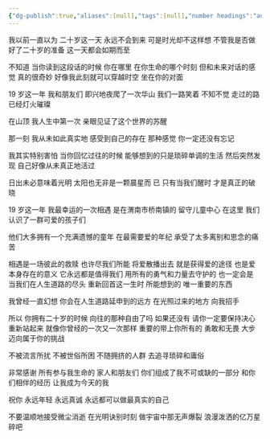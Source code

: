 ```yaml
---
{"dg-publish":true,"aliases":[null],"tags":[null],"number headings":"auto, first-level 1, max 6, A.1.","Created-Date":"2023-12-30 21:27:56","Modified-Date":"2024-04-18 11:52:37","permalink":"/000_Personnal/001_Messages/20231230 “我二十岁生日那天，写给你的信。”/","dgPassFrontmatter":true}
---
```




我以前一直以为
二十岁这一天
永远不会到来
可是时光却不这样想
不管我是否做好了二十岁的准备
这一天都会如期而至

不知道
当你读到这段话的时候
你在哪里
在你生命的哪个时刻
但和未来对话的感觉
真的很奇妙
好像我此刻就可以穿越时空
坐在你的对面

19 岁这一年
我和朋友们
即兴地夜爬了一次华山
我们一路笑着
不知不觉
走过的路已经灯火璀璨

在山顶
我人生中第一次
亲眼见证了这个世界的苏醒

那一刻
我从未如此真实地
感受到自己的存在
那种感觉
你一定还没有忘记

我其实特别害怕
当你回忆过往的时候
能够想到的只是琐碎单调的生活
然后突然发现
自己好像从未真正地活过

日出未必意味着光明
太阳也无非是一颗晨星而 已
只有当我们醒时
才是真正的破晓
 
19 岁这一年
我最幸运的一次相遇
是在渭南市桥南镇的
留守儿童中心
在这里
我们认识了一群可爱的孩子们

他们大多拥有一个充满遗憾的童年
在最需要爱的年纪
承受了太多离别和思念的痛苦

相遇是一场彼此的救赎
也许尽我们所能
将爱散播出去
就是获得爱的途径
也是爱本身存在的意义
它永远都是值得我们
用所有的勇气和力量去守护的 
也一定会是
当我们在人生道路的尽头
重新回首这一生时
所能想到的 
唯一重要的东西

我曾经一直幻想
你会在人生道路延申到的远方
在光照过来的地方
向我招手

所以
你拥有二十岁的时候
向往的那种自由了吗
如果还没有
请你一定要保持决心
重新站起来
就像你曾经的一次又一次那样
重要的带上你所有的
勇敢和无畏
大步迈向属于你的挑战

不被流言所扰
不被世俗所困
不随拥挤的人群
去追寻琐碎和庸俗

非常感谢
所有参与我生命的
家人和朋友们
你们组成了我不可或缺的一部分
和你们相伴的经历
让我成为今天的我

祝你
永远年轻
永远真诚
永远都可以做最真实的自己

不要温顺地接受微尘消逝
在光明诀别时刻
做宇宙中那无声爆裂
浪漫泼洒的亿万星碎吧


